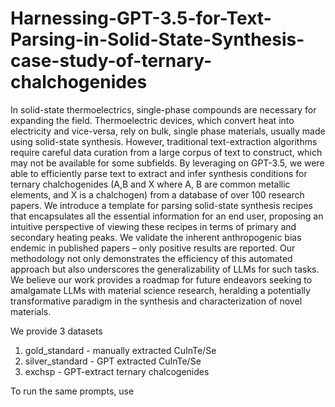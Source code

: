 # Harnessing-GPT-3.5-for-Text-Parsing-in-Solid-State-Synthesis-case-study-of-ternary-chalchogenides

In solid-state thermoelectrics, single-phase compounds are necessary for expanding the field. Thermoelectric devices, which convert heat into electricity and vice-versa, rely on bulk, single phase materials, usually made using solid-state synthesis. However, traditional text-extraction algorithms require careful data curation from a large corpus of text to construct, which may not be available for some subfields. By leveraging on GPT-3.5, we were able to efficiently parse text to extract and infer synthesis conditions for ternary chalchogenides (A,B and X where A, B are common metallic elements, and X is a chalchogen)  from a database of over 100 research papers. We introduce a template for parsing solid-state synthesis recipes that encapsulates all the essential information for an end user, proposing an intuitive perspective of viewing these recipes in terms of primary and secondary heating peaks. We validate the inherent anthropogenic bias endemic in published papers – only positive results are reported. Our methodology not only demonstrates the efficiency of this automated approach but also underscores the generalizability of LLMs for such tasks. We believe our work provides a roadmap for future endeavors seeking to amalgamate LLMs with material science research, heralding a potentially transformative paradigm in the synthesis and characterization of novel materials.

We provide 3 datasets
1. gold_standard - manually extracted CuInTe/Se
2. silver_standard - GPT extracted CuInTe/Se
3. exchsp - GPT-extract ternary chalcogenides

To run the same prompts, use 
